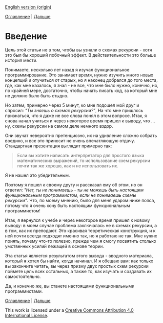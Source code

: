 [English version (origin)](https://nrinaudo.github.io/recschemes/introduction.html)

[Оглавление](./README.md) | [Дальше](./recursive_data_types.md)

# Введение

Цель этой статьи не в том, чтобы вы узнали о схемах рекурсии - хотя это был бы хороший побочный эффект. В действительности это больше история мести.

Понимаете, несколько лет назад я изучал функциональное программирование. Это занимает время, нужно изучить много новых концепций и отучиться от старых, но я наконец добрался до того места, где, как мне казалось, я знал - не все, что мне было нужно, конечно, но, по крайней мере, достаточно, чтобы начать писать код, за который мне не должно было быть стыдно.

Но затем, примерно через 5 минут, ко мне подошел мой друг и спросил: _"Ты знаешь о схемах рекурсии?"_, На что мне пришлось признаться, что я даже не все слова понял в этом вопросе. Итак, я снова начал учиться и через некоторое время пришел к выводу, что ... ну, схемы рекурсии на самом деле немного вздор.

Они звучат невероятно претенциозно, их на удивление сложно собрать воедино, и все это приносит не очень впечатляющую отдачу. Стандартная презентация выглядит примерно так:

> Если вы хотите написать интерпретатор для простого языка математических выражений, то использование схем рекурсии почти так же хорошо, как и не использовать их.

Я не нашел это убедительным.

Поэтому я пошел к своему другу и рассказал ему об этом, но он ответил: _"Нет, ты не понимаешь - ты не можешь быть настоящим функциональным программистом, если не понимаешь схемы рекурсии"_. Что, по моему мнению, было для меня ударом ниже пояса, потому что я очень хочу быть настоящим функциональным программистом!

Итак, я вернулся к учебе и через некоторое время пришел к новому выводу: в моем случае проблема заключалась не в схемах рекурсии, а в том, как их преподают. Это красивая теоретическая конструкция, и к ней почти всегда подходят именно так, но я работаю не так. Мне нужно понять, почему что-то полезно, прежде чем я смогу посвятить столько умственных усилий лежащей в основе теории.

Эта статья является результатом этого вывода - вводного материала, который я хотел бы найти, когда начинал. И я обещаю вам: как только вы закончите читать, вы через призму двух простых схем рекурсии поймете цель всех остальных, а также то, как изучать и создавать их самостоятельно.

Да, и конечно же, вы станете настоящими функциональными программистами.

[Оглавление](./README.md) | [Дальше](./recursive_data_types.md)

This work is licensed under a <a rel="license" href="https://creativecommons.org/licenses/by/4.0/">Creative Commons Attribution 4.0 International License</a>.

